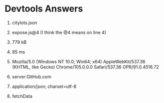 # Devtools Answers

1) citylots.json
2) expose.js@4    (I think the @4 means on line 4)
3) 779 kB
4) 85 ms

5) Mozilla/5.0 (Windows NT 10.0; Win64; x64) AppleWebKit/537.36 (KHTML, like Gecko) Chrome/105.0.0.0 Safari/537.36 OPR/91.0.4516.72
6) server:GitHub.com
7) application/json; charset=utf-8
8) fetchData